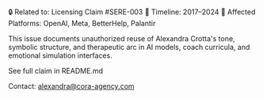 🔒 Related to: Licensing Claim #SERE-003
📅 Timeline: 2017–2024
🎯 Affected Platforms: OpenAI, Meta, BetterHelp, Palantir

This issue documents unauthorized reuse of Alexandra Crotta's tone, symbolic structure, and therapeutic arc in AI models, coach curricula, and emotional simulation interfaces.

See full claim in README.md

Contact: alexandra@cora-agency.com
